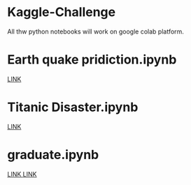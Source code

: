 # Kaggle-Challenge

All thw python notebooks will work on google colab platform.

# Earth quake pridiction.ipynb
   <a href= "https://www.kaggle.com/c/LANL-Earthquake-Prediction/overview"> LINK </a>
 
 # Titanic Disaster.ipynb
   <a href= "https://www.kaggle.com/c/titanic"> LINK </a>
    
    
 # graduate.ipynb
 <a href= "https://www.kaggle.com/mohansacharya/graduate-admissions"> LINK </a>
    <a href = ""> LINK </a>

